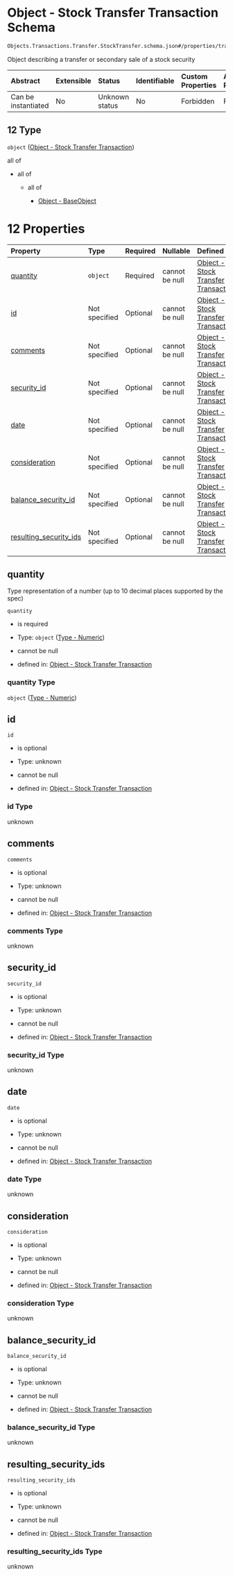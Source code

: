 # Object - Stock Transfer Transaction Schema

```txt
Objects.Transactions.Transfer.StockTransfer.schema.json#/properties/transactions/items/oneOf/12
```

Object describing a transfer or secondary sale of a stock security

| Abstract            | Extensible | Status         | Identifiable | Custom Properties | Additional Properties | Access Restrictions | Defined In                                                                        |
| :------------------ | :--------- | :------------- | :----------- | :---------------- | :-------------------- | :------------------ | :-------------------------------------------------------------------------------- |
| Can be instantiated | No         | Unknown status | No           | Forbidden         | Forbidden             | none                | [CapTable.schema.json*](../../schema/CapTable.schema.json "open original schema") |

## 12 Type

`object` ([Object - Stock Transfer Transaction](captable-properties-captable---objectstransactionsschemajson-array-items-oneof-object---stock-transfer-transaction.md))

all of

*   all of

    *   all of

        *   [Object - BaseObject](issuer-allof-object---baseobject.md "check type definition")

# 12 Properties

| Property                                          | Type          | Required | Nullable       | Defined by                                                                                                                                                                             |
| :------------------------------------------------ | :------------ | :------- | :------------- | :------------------------------------------------------------------------------------------------------------------------------------------------------------------------------------- |
| [quantity](#quantity)                             | `object`      | Required | cannot be null | [Object - Stock Transfer Transaction](stockplan-properties-type---numeric.md "Types.Numeric.schema.json#/properties/quantity")                                                         |
| [id](#id)                                         | Not specified | Optional | cannot be null | [Object - Stock Transfer Transaction](stocktransfer-properties-id.md "Objects.Transactions.Transfer.StockTransfer.schema.json#/properties/id")                                         |
| [comments](#comments)                             | Not specified | Optional | cannot be null | [Object - Stock Transfer Transaction](stocktransfer-properties-comments.md "Objects.Transactions.Transfer.StockTransfer.schema.json#/properties/comments")                             |
| [security_id](#security_id)                       | Not specified | Optional | cannot be null | [Object - Stock Transfer Transaction](stocktransfer-properties-security_id.md "Objects.Transactions.Transfer.StockTransfer.schema.json#/properties/security_id")                       |
| [date](#date)                                     | Not specified | Optional | cannot be null | [Object - Stock Transfer Transaction](stocktransfer-properties-date.md "Objects.Transactions.Transfer.StockTransfer.schema.json#/properties/date")                                     |
| [consideration](#consideration)                   | Not specified | Optional | cannot be null | [Object - Stock Transfer Transaction](stocktransfer-properties-consideration.md "Objects.Transactions.Transfer.StockTransfer.schema.json#/properties/consideration")                   |
| [balance_security_id](#balance_security_id)       | Not specified | Optional | cannot be null | [Object - Stock Transfer Transaction](stocktransfer-properties-balance_security_id.md "Objects.Transactions.Transfer.StockTransfer.schema.json#/properties/balance_security_id")       |
| [resulting_security_ids](#resulting_security_ids) | Not specified | Optional | cannot be null | [Object - Stock Transfer Transaction](stocktransfer-properties-resulting_security_ids.md "Objects.Transactions.Transfer.StockTransfer.schema.json#/properties/resulting_security_ids") |

## quantity

Type representation of a number (up to 10 decimal places supported by the spec)

`quantity`

*   is required

*   Type: `object` ([Type - Numeric](stockplan-properties-type---numeric.md))

*   cannot be null

*   defined in: [Object - Stock Transfer Transaction](stockplan-properties-type---numeric.md "Types.Numeric.schema.json#/properties/quantity")

### quantity Type

`object` ([Type - Numeric](stockplan-properties-type---numeric.md))

## id



`id`

*   is optional

*   Type: unknown

*   cannot be null

*   defined in: [Object - Stock Transfer Transaction](stocktransfer-properties-id.md "Objects.Transactions.Transfer.StockTransfer.schema.json#/properties/id")

### id Type

unknown

## comments



`comments`

*   is optional

*   Type: unknown

*   cannot be null

*   defined in: [Object - Stock Transfer Transaction](stocktransfer-properties-comments.md "Objects.Transactions.Transfer.StockTransfer.schema.json#/properties/comments")

### comments Type

unknown

## security_id



`security_id`

*   is optional

*   Type: unknown

*   cannot be null

*   defined in: [Object - Stock Transfer Transaction](stocktransfer-properties-security_id.md "Objects.Transactions.Transfer.StockTransfer.schema.json#/properties/security_id")

### security_id Type

unknown

## date



`date`

*   is optional

*   Type: unknown

*   cannot be null

*   defined in: [Object - Stock Transfer Transaction](stocktransfer-properties-date.md "Objects.Transactions.Transfer.StockTransfer.schema.json#/properties/date")

### date Type

unknown

## consideration



`consideration`

*   is optional

*   Type: unknown

*   cannot be null

*   defined in: [Object - Stock Transfer Transaction](stocktransfer-properties-consideration.md "Objects.Transactions.Transfer.StockTransfer.schema.json#/properties/consideration")

### consideration Type

unknown

## balance_security_id



`balance_security_id`

*   is optional

*   Type: unknown

*   cannot be null

*   defined in: [Object - Stock Transfer Transaction](stocktransfer-properties-balance_security_id.md "Objects.Transactions.Transfer.StockTransfer.schema.json#/properties/balance_security_id")

### balance_security_id Type

unknown

## resulting_security_ids



`resulting_security_ids`

*   is optional

*   Type: unknown

*   cannot be null

*   defined in: [Object - Stock Transfer Transaction](stocktransfer-properties-resulting_security_ids.md "Objects.Transactions.Transfer.StockTransfer.schema.json#/properties/resulting_security_ids")

### resulting_security_ids Type

unknown
